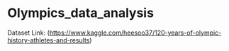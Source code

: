 # Olympics_data_analysis

Dataset Link: (https://www.kaggle.com/heesoo37/120-years-of-olympic-history-athletes-and-results)
